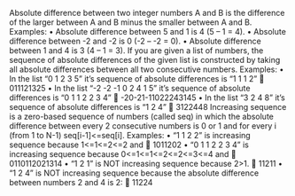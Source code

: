 Absolute difference between two integer numbers A and B is the difference of the larger between A and B minus the smaller between A and B. Examples:
•	Absolute difference between 5 and 1 is 4 (5 – 1 = 4).
•	Absolute difference between -2 and -2 is 0 (-2 – -2 = 0).
•	Absolute difference between 1 and 4 is 3 (4 – 1 = 3).
If you are given a list of numbers, the sequence of absolute differences of the given list is constructed by taking all absolute differences between all two consecutive numbers. Examples:
•	In the list “0 1 2 3 5” it’s sequence of absolute differences is “1 1 1 2”
	011121325
•	In the list “-2 -2 -1 0 2 4 1 5” it’s sequence of absolute differences is “0 1 1 2 2 3 4”
	-20-21-11022243145
•	In the list “3 2 4 8” it’s sequence of absolute differences is “1 2 4”
	3122448
Increasing sequence is a zero-based sequence of numbers (called seq) in which the absolute difference between every 2 consecutive numbers is 0 or 1 and for every i (from 1 to N-1) seq[i-1]<=seq[i]. Examples:
•	“1 1 2 2” is increasing sequence because 1<=1<=2<=2 and
	1011202
•	“0 1 1 2 2 3 4” is increasing sequence because 0<=1<=1<=2<=2<=3<=4 and
	0110112021314
•	“1 2 1” is NOT increasing sequence because 2>1.
	11211
•	“1 2 4” is NOT increasing sequence because the absolute difference between numbers 2 and 4 is 2:
	11224

